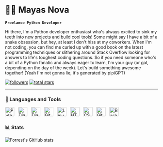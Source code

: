 # 🏄‍♂️ Mayas Nova

**`Freelance Python Developer`**

Hi there, I'm a Python developer enthusiast who's always excited to sink my teeth into new projects and build cool tools! Some might say I have a bit of a snake obsession, but hey, at least I don't hiss at my coworkers. When I'm not coding, you can find me curled up with a good book on the latest programming techniques or slithering around Stack Overflow looking for answers to life's toughest coding questions. So if you need someone who's a bit of a Python fanatic and always eager to learn, I'm your guy (or gal, depending on the day of the week). Let's build something awesome together! (Yeah I'm not gonna lie, it's generated by pipiGPT)

   <p align="left">
      <a href="https://github.com/MayasMess?tab=followers">
         <img alt="followers" title="Follow me on Github" src="https://custom-icon-badges.demolab.com/github/followers/MayasMess?color=236ad3&labelColor=1155ba&style=for-the-badge&logo=person-add&label=Follow&logoColor=white"/></a>
      <a href="https://github.com/MayasMess?tab=repositories&sort=stargazers">
         <img alt="total stars" title="Total stars on GitHub" src="https://custom-icon-badges.demolab.com/github/stars/MayasMess?color=55960c&style=for-the-badge&labelColor=488207&logo=star"/></a>
   </p>

---

### 🧰 Languages and Tools

<img align="left" alt="Python" width="30px" style="padding-right:10px;" src="https://cdn.jsdelivr.net/gh/devicons/devicon/icons/python/python-plain.svg" />
<img align="left" alt="Django" width="30px" style="padding-right:10px;" src="https://cdn.jsdelivr.net/gh/devicons/devicon/icons/django/django-plain.svg" />
<img align="left" alt="Django" width="30px" style="padding-right:10px;" src="https://cdn.jsdelivr.net/gh/devicons/devicon/icons/fastapi/fastapi-plain.svg" />
<img align="left" alt="Git" width="30px" style="padding-right:10px;" src="https://cdn.jsdelivr.net/gh/devicons/devicon/icons/git/git-original.svg" />
<img align="left" alt="Linux" width="30px" style="padding-right:10px;" src="https://cdn.jsdelivr.net/gh/devicons/devicon/icons/linux/linux-original.svg" />
<img align="left" alt="HTML" width="30px" style="padding-right:10px;" src="https://cdn.jsdelivr.net/gh/devicons/devicon/icons/html5/html5-plain.svg" />
<img align="left" alt="CSS" width="30px" style="padding-right:10px;" src="https://cdn.jsdelivr.net/gh/devicons/devicon/icons/css3/css3-plain.svg" />
<img align="left" alt="GitHub" width="30px" style="padding-right:10px;" src="https://cdn.jsdelivr.net/gh/devicons/devicon/icons/github/github-original.svg" />
<img align="left" alt="Bash" width="30px" style="padding-right:10px;" src="https://cdn.jsdelivr.net/gh/devicons/devicon/icons/bash/bash-original.svg" />
<br />

#

### 📊 Stats

![Forrest's GitHub stats](https://github-readme-stats.vercel.app/api?username=MayasMess&show_icons=true&theme=gruvbox)
